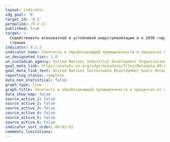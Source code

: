 ```yaml
---
layout: indicator
sdg_goal: '9'
target_id: '9.2'
permalink: /9-2-2/
published: true
target: >-
  Содействовать всеохватной и устойчивой индустриализации и к 2030 году существенно повысить уровень занятости в промышленности и долю промышленного производства в валовом внутрен-нем продукте в соответствии с национальными условиями и удвоить соответствующие показатели в наименее развитых
  странах
indicator: 9.2.2
indicator_name: Занятость в обрабатывающей промышленности в процентах от общей занятости
un_designated_tier: 1.0
un_custodian_agency: United Nations Industrial Development Organization (UNIDO)
goal_meta_link: https//unstats.un.org/sdgs/metadata/files/Metadata-09-02-02.pdf 
goal_meta_link_text: United Nations Sustainable Development Goals Metadata (PDF 323 KB)
reporting_status: complete
data_non_statistical: false
graph_type: line
graph_title: Занятость в обрабатывающей промышленности в процентах от общей занятости
data_show_map: false
source_active_1: false
source_active_2: false
source_active_3: false
source_active_4: false
source_active_5: false
source_active_6: false
indicator_sort_order: 09-02-02
comments_limitations: 
---
```

